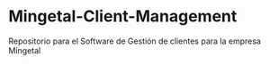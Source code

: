 # Mingetal-Client-Management

Repositorio para el Software de Gestión de clientes para la empresa Mingetal